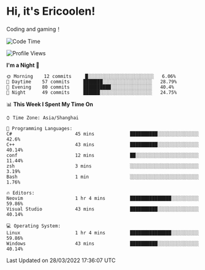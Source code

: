 # Hi, it's Ericoolen!
Coding and gaming！

<!--START_SECTION:waka-->
![Code Time](http://img.shields.io/badge/Code%20Time-190%20hrs%2051%20mins-blue)

![Profile Views](http://img.shields.io/badge/Profile%20Views-3-blue)

**I'm a Night 🦉** 

```text
🌞 Morning    12 commits     █░░░░░░░░░░░░░░░░░░░░░░░░   6.06% 
🌆 Daytime    57 commits     ███████░░░░░░░░░░░░░░░░░░   28.79% 
🌃 Evening    80 commits     ██████████░░░░░░░░░░░░░░░   40.4% 
🌙 Night      49 commits     ██████░░░░░░░░░░░░░░░░░░░   24.75%

```


📊 **This Week I Spent My Time On** 

```text
⌚︎ Time Zone: Asia/Shanghai

💬 Programming Languages: 
C#                       45 mins             ██████████░░░░░░░░░░░░░░░   42.6% 
C++                      43 mins             ██████████░░░░░░░░░░░░░░░   40.14% 
conf                     12 mins             ██░░░░░░░░░░░░░░░░░░░░░░░   11.44% 
zsh                      3 mins              ░░░░░░░░░░░░░░░░░░░░░░░░░   3.19% 
Bash                     1 min               ░░░░░░░░░░░░░░░░░░░░░░░░░   1.76%

🔥 Editors: 
Neovim                   1 hr 4 mins         ███████████████░░░░░░░░░░   59.86% 
Visual Studio            43 mins             ██████████░░░░░░░░░░░░░░░   40.14%

💻 Operating System: 
Linux                    1 hr 4 mins         ███████████████░░░░░░░░░░   59.86% 
Windows                  43 mins             ██████████░░░░░░░░░░░░░░░   40.14%

```


 Last Updated on 28/03/2022 17:36:07 UTC
<!--END_SECTION:waka-->

